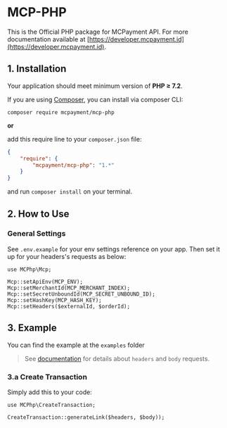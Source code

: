 MCP-PHP
===============

This is the Official PHP package for MCPayment API.
For more documentation available at [https://developer.mcpayment.id](https://developer.mcpayment.id).



## 1. Installation

Your application should meet minimum version of **PHP ≥ 7.2**.

If you are using [Composer](https://getcomposer.org), you can install via composer CLI:

```
composer require mcpayment/mcp-php
```

**or**

add this require line to your `composer.json` file:

```json
{
    "require": {
        "mcpayment/mcp-php": "1.*"
    }
}
```

and run `composer install` on your terminal.


## 2. How to Use

### General Settings

See `.env.example` for your env settings reference on your app. Then set it up for your headers's requests as below:
```
use MCPhp\Mcp;

Mcp::setApiEnv(MCP_ENV);
Mcp::setMerchantId(MCP_MERCHANT_INDEX);
Mcp::setSecretUnboundId(MCP_SECRET_UNBOUND_ID);
Mcp::setHashKey(MCP_HASH_KEY);
Mcp::setHeaders($externalId, $orderId);
```

## 3. Example
You can find the example at the `examples` folder
> See [documentation](https://developer.mcpayment.id) for details about `headers` and `body` requests.


### 3.a Create Transaction
Simply add this to your code:
```
use MCPhp\CreateTransaction;

CreateTransaction::generateLink($headers, $body));
```
<!-- the readme hasn't done -->
